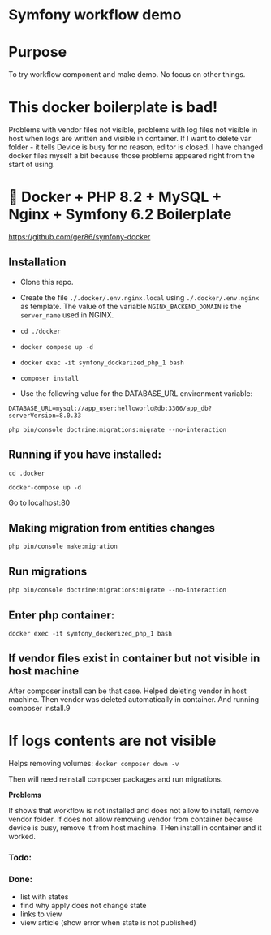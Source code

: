Symfony workflow demo
============================

# Purpose
To try workflow component and make demo. No focus on other things.

# This docker boilerplate is bad!
Problems with vendor files not visible, problems with log files not visible in host when logs are written 
and visible in container.
If I want to delete var folder - it tells Device is busy for no reason, editor is closed.
I have changed docker files myself a bit because those problems appeared right from the start of using.

# 🐳 Docker + PHP 8.2 + MySQL + Nginx + Symfony 6.2 Boilerplate

https://github.com/ger86/symfony-docker


## Installation

* Clone this repo.

* Create the file `./.docker/.env.nginx.local` using `./.docker/.env.nginx` as template. The value of the variable `NGINX_BACKEND_DOMAIN` is the `server_name` used in NGINX.

* `cd ./docker` 
* `docker compose up -d` 
* `docker exec -it symfony_dockerized_php_1 bash`
* `composer install`
* Use the following value for the DATABASE_URL environment variable:

```
DATABASE_URL=mysql://app_user:helloworld@db:3306/app_db?serverVersion=8.0.33
```

`php bin/console doctrine:migrations:migrate --no-interaction`


## Running if you have installed:

`cd .docker`

`docker-compose up -d`

Go to localhost:80

## Making migration from entities changes

`php bin/console make:migration`

## Run migrations

`php bin/console doctrine:migrations:migrate --no-interaction`

## Enter php container:
`docker exec -it symfony_dockerized_php_1 bash`

## If vendor files exist in container but not visible in host machine
After composer install can be that case. Helped deleting vendor in host machine.
Then vendor was deleted automatically in container. And running composer install.9

# If logs contents are not visible

Helps removing volumes:
`docker composer down -v`

Then will need reinstall composer packages and run migrations.

**Problems**

If shows that workflow is not installed and does not allow to install, remove vendor folder.
If does not allow removing vendor from container because device is busy, 
remove it from host machine. THen install in container and it worked.

### Todo:


### Done:
* list with states
* find why apply does not change state
* links to view
* view article (show error when state is not published)